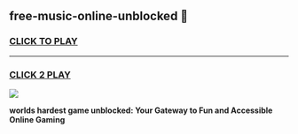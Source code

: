 
## free-music-online-unblocked 👋
<h3>
<a href="https://premium.freeplayer.one?title=free-music-online-unblocked&ref=14F">CLICK TO PLAY</a></h3>
<hr>

<h3>
<a href="https://premium.freeplayer.one?title=free-music-online-unblocked&ref=14F">CLICK 2 PLAY</a>
  
</h3>

<a href="https://premium.freeplayer.one?title=free-music-online-unblocked&ref=12F/"><img src="https://clearcache.store/games.png"></a>


**worlds hardest game unblocked: Your Gateway to Fun and Accessible Online Gaming**
